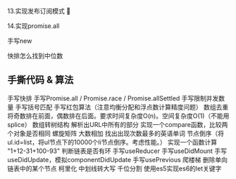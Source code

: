 
13.实现发布订阅模式 🐢

14.实现promise.all

手写new 

快排怎么找到中位数




 ## 手撕代码 & 算法
手写快排
手写Promise.all / Promise.race / Promise.allSettled
手写限制并发数量
手写括号匹配
手写红包算法（注意均衡分配和浮点数计算精度问题）
数组去重
将奇数排在前面，偶数排在后面。要求时间复杂度O(n)。空间复杂度O(1)（不能用splice）
数组转树结构
解析出URL中所有的部分
实现一个compare函数，比较两个对象是否相同
螺旋矩阵
大数相加
找出出现次数最多的英语单词
节点倒序（将ul.id=list，将ul节点下的10000个li节点倒序。考虑性能。）
实现一个函数计算 "1+12-31+100-93"
判断链表是否有环
手写useReducer
手写useDidMount
手写useDidUpdate，模拟componentDidUpdate
手写usePrevious
爬楼梯
删除单向链表中的某个节点
柯里化
中划线转大写
千位分割
使用es5实现es6的let关键字









